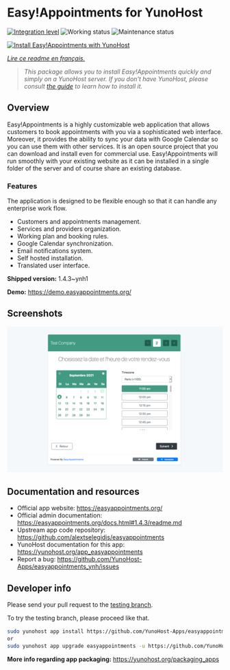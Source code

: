 <!--
N.B.: This README was automatically generated by https://github.com/YunoHost/apps/tree/master/tools/README-generator
It shall NOT be edited by hand.
-->

# Easy!Appointments for YunoHost

[![Integration level](https://dash.yunohost.org/integration/easyappointments.svg)](https://dash.yunohost.org/appci/app/easyappointments) ![Working status](https://ci-apps.yunohost.org/ci/badges/easyappointments.status.svg) ![Maintenance status](https://ci-apps.yunohost.org/ci/badges/easyappointments.maintain.svg)

[![Install Easy!Appointments with YunoHost](https://install-app.yunohost.org/install-with-yunohost.svg)](https://install-app.yunohost.org/?app=easyappointments)

*[Lire ce readme en français.](./README_fr.md)*

> *This package allows you to install Easy!Appointments quickly and simply on a YunoHost server.
If you don't have YunoHost, please consult [the guide](https://yunohost.org/#/install) to learn how to install it.*

## Overview

Easy!Appointments is a highly customizable web application that allows customers to book appointments with you via a sophisticated web interface. Moreover, it provides the ability to sync your data with Google Calendar so you can use them with other services. It is an open source project that you can download and install even for commercial use. Easy!Appointments will run smoothly with your existing website as it can be installed in a single folder of the server and of course share an existing database.

### Features
The application is designed to be flexible enough so that it can handle any enterprise work flow.

- Customers and appointments management.
- Services and providers organization.
- Working plan and booking rules.
- Google Calendar synchronization.
- Email notifications system.
- Self hosted installation.
- Translated user interface.


**Shipped version:** 1.4.3~ynh1

**Demo:** https://demo.easyappointments.org/

## Screenshots

![Screenshot of Easy!Appointments](./doc/screenshots/screenshots.png)

## Documentation and resources

* Official app website: <https://easyappointments.org/>
* Official admin documentation: <https://easyappointments.org/docs.html#1.4.3/readme.md>
* Upstream app code repository: <https://github.com/alextselegidis/easyappointments>
* YunoHost documentation for this app: <https://yunohost.org/app_easyappointments>
* Report a bug: <https://github.com/YunoHost-Apps/easyappointments_ynh/issues>

## Developer info

Please send your pull request to the [testing branch](https://github.com/YunoHost-Apps/easyappointments_ynh/tree/testing).

To try the testing branch, please proceed like that.

``` bash
sudo yunohost app install https://github.com/YunoHost-Apps/easyappointments_ynh/tree/testing --debug
or
sudo yunohost app upgrade easyappointments -u https://github.com/YunoHost-Apps/easyappointments_ynh/tree/testing --debug
```

**More info regarding app packaging:** <https://yunohost.org/packaging_apps>
